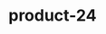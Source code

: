 ---
title: "product-24"
description: Lorem ipsum dolor sit amet, consectetur adipiscing elit, sed do eiusmod tempor incididunt ut labore et dolore magna aliqua. Ut enim ad minim veniam, quis nostrud exercitation ullamco laboris nisi ut aliquip ex ea commodo consequat. Duis aute irure dolor in reprehenderit in voluptate velit esse cillum dolore eu fugiat nulla pariatur. Excepteur sint occaecat cupidatat non proident, sunt in culpa qui officia deserunt mollit anim id est laborum.
img: src/assets/images/products/salloura-oglu/product-24.webp
family: [salloura-oglu-products]
price: 48.99
priceDiscount: 0
weight: 1.00024
rating: 100
id: 13R6PB5zNPbh
---